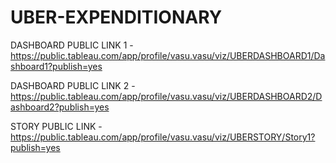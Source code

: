 # UBER-EXPENDITIONARY


DASHBOARD PUBLIC LINK 1 - https://public.tableau.com/app/profile/vasu.vasu/viz/UBERDASHBOARD1/Dashboard1?publish=yes

DASHBOARD PUBLIC LINK 2 - https://public.tableau.com/app/profile/vasu.vasu/viz/UBERDASHBOARD2/Dashboard2?publish=yes

STORY PUBLIC LINK - https://public.tableau.com/app/profile/vasu.vasu/viz/UBERSTORY/Story1?publish=yes
